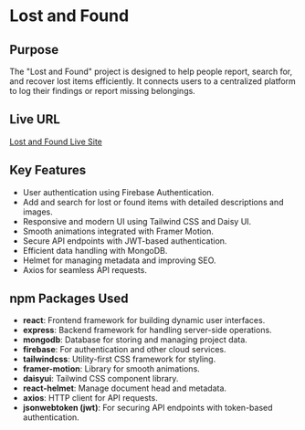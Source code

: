 # Lost and Found

## Purpose
The "Lost and Found" project is designed to help people report, search for, and recover lost items efficiently. It connects users to a centralized platform to log their findings or report missing belongings.

## Live URL
[Lost and Found Live Site](https://lost-and-found-45ebc.web.app)

## Key Features
- User authentication using Firebase Authentication.
- Add and search for lost or found items with detailed descriptions and images.
- Responsive and modern UI using Tailwind CSS and Daisy UI.
- Smooth animations integrated with Framer Motion.
- Secure API endpoints with JWT-based authentication.
- Efficient data handling with MongoDB.
- Helmet for managing metadata and improving SEO.
- Axios for seamless API requests.

## npm Packages Used
- **react**: Frontend framework for building dynamic user interfaces.
- **express**: Backend framework for handling server-side operations.
- **mongodb**: Database for storing and managing project data.
- **firebase**: For authentication and other cloud services.
- **tailwindcss**: Utility-first CSS framework for styling.
- **framer-motion**: Library for smooth animations.
- **daisyui**: Tailwind CSS component library.
- **react-helmet**: Manage document head and metadata.
- **axios**: HTTP client for API requests.
- **jsonwebtoken (jwt)**: For securing API endpoints with token-based authentication.

